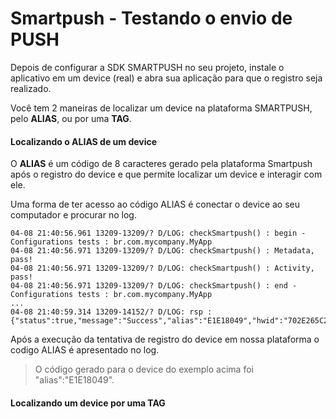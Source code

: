 # Smartpush - Testando o envio de PUSH

Depois de configurar a SDK SMARTPUSH no seu projeto, instale o aplicativo em um device (real) e abra sua aplicação para que o registro seja realizado.

Você tem 2 maneiras de localizar um device na plataforma SMARTPUSH, pelo **ALIAS**, ou por uma **TAG**.

#### Localizando o ALIAS de um device

O **ALIAS** é um código de 8 caracteres gerado pela plataforma Smartpush após o registro do device e que permite localizar um device e interagir com ele.

Uma forma de ter acesso ao código ALIAS é conectar o device ao seu computador e procurar no log.

```
04-08 21:40:56.961 13209-13209/? D/LOG: checkSmartpush() : begin - Configurations tests : br.com.mycompany.MyApp
04-08 21:40:56.971 13209-13209/? D/LOG: checkSmartpush() : Metadata, pass!
04-08 21:40:56.971 13209-13209/? D/LOG: checkSmartpush() : Activity, pass!
04-08 21:40:56.971 13209-13209/? D/LOG: checkSmartpush() : end - Configurations tests : br.com.mycompany.MyApp
...
04-08 21:40:59.314 13209-14152/? D/LOG: rsp : {"status":true,"message":"Success","alias":"E1E18049","hwid":"702E265C2321AC0E"}
```
Após a execução da tentativa de registro do device em nossa plataforma o codigo ALIAS é apresentado no log. 

> O código gerado para o device do exemplo acima foi "alias":"E1E18049".

#### Localizando um device por uma TAG